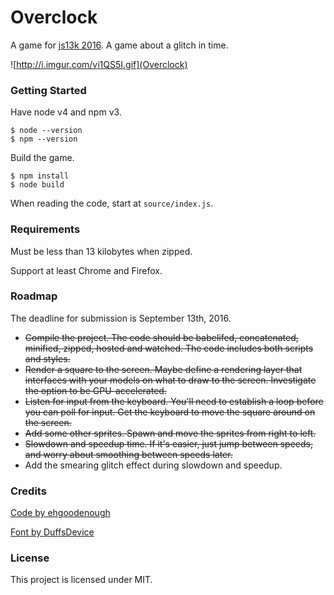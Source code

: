 # Overclock #

A game for [js13k 2016](http://2016.js13kgames.com). A game about a glitch in time.

![http://i.imgur.com/vi1QS5I.gif](Overclock)

### Getting Started ###

Have node v4 and npm v3.

    $ node --version
    $ npm --version

Build the game.

    $ npm install
    $ node build

When reading the code, start at `source/index.js`.

### Requirements ###

Must be less than 13 kilobytes when zipped.

Support at least Chrome and Firefox.

### Roadmap ###

The deadline for submission is September 13th, 2016.

- ~~Compile the project. The code should be babelifed, concatenated, minified, zipped, hosted and watched. The code includes both scripts and styles.~~
- ~~Render a square to the screen. Maybe define a rendering layer that interfaces with your models on what to draw to the screen. Investigate the option to be GPU-accelerated.~~
- ~~Listen for input from the keyboard. You'll need to establish a loop before you can poll for input. Get the keyboard to move the square around on the screen.~~
- ~~Add some other sprites. Spawn and move the sprites from right to left.~~
- ~~Slowdown and speedup time. If it's easier, just jump between speeds, and worry about smoothing between speeds later.~~
- Add the smearing glitch effect during slowdown and speedup.

### Credits ###

[Code by ehgoodenough](http://github.com/ehgoodenough/overclock)

[Font by DuffsDevice](http://www.pentacom.jp/pentacom/bitfontmaker2/gallery/?id=468)

### License ###

This project is licensed under MIT.
